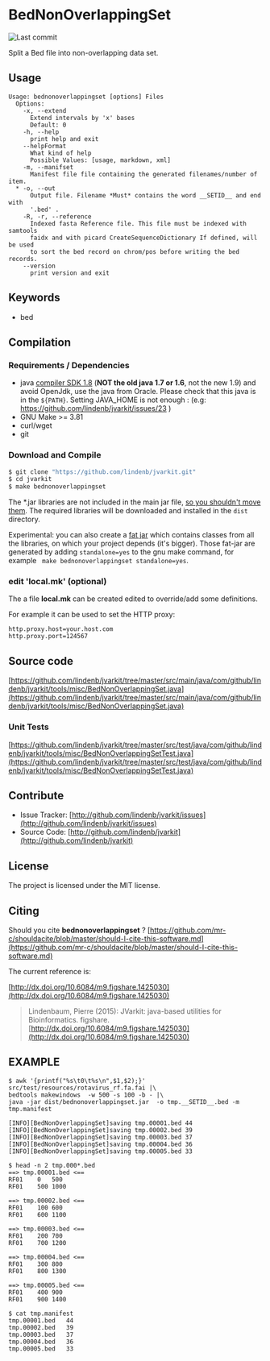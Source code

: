 # BedNonOverlappingSet

![Last commit](https://img.shields.io/github/last-commit/lindenb/jvarkit.png)

Split a Bed file into non-overlapping data set.


## Usage

```
Usage: bednonoverlappingset [options] Files
  Options:
    -x, --extend
      Extend intervals by 'x' bases
      Default: 0
    -h, --help
      print help and exit
    --helpFormat
      What kind of help
      Possible Values: [usage, markdown, xml]
    -m, --manifset
      Manifest file file containing the generated filenames/number of item.
  * -o, --out
      Output file. Filename *Must* contains the word __SETID__ and end with 
      '.bed' .
    -R, -r, --reference
      Indexed fasta Reference file. This file must be indexed with samtools 
      faidx and with picard CreateSequenceDictionary If defined, will be used 
      to sort the bed record on chrom/pos before writing the bed records.
    --version
      print version and exit

```


## Keywords

 * bed


## Compilation

### Requirements / Dependencies

* java [compiler SDK 1.8](http://www.oracle.com/technetwork/java/index.html) (**NOT the old java 1.7 or 1.6**, not the new 1.9) and avoid OpenJdk, use the java from Oracle. Please check that this java is in the `${PATH}`. Setting JAVA_HOME is not enough : (e.g: https://github.com/lindenb/jvarkit/issues/23 )
* GNU Make >= 3.81
* curl/wget
* git


### Download and Compile

```bash
$ git clone "https://github.com/lindenb/jvarkit.git"
$ cd jvarkit
$ make bednonoverlappingset
```

The *.jar libraries are not included in the main jar file, [so you shouldn't move them](https://github.com/lindenb/jvarkit/issues/15#issuecomment-140099011 ).
The required libraries will be downloaded and installed in the `dist` directory.

Experimental: you can also create a [fat jar](https://stackoverflow.com/questions/19150811/) which contains classes from all the libraries, on which your project depends (it's bigger). Those fat-jar are generated by adding `standalone=yes` to the gnu make command, for example ` make bednonoverlappingset standalone=yes`.

### edit 'local.mk' (optional)

The a file **local.mk** can be created edited to override/add some definitions.

For example it can be used to set the HTTP proxy:

```
http.proxy.host=your.host.com
http.proxy.port=124567
```
## Source code 

[https://github.com/lindenb/jvarkit/tree/master/src/main/java/com/github/lindenb/jvarkit/tools/misc/BedNonOverlappingSet.java](https://github.com/lindenb/jvarkit/tree/master/src/main/java/com/github/lindenb/jvarkit/tools/misc/BedNonOverlappingSet.java)

### Unit Tests

[https://github.com/lindenb/jvarkit/tree/master/src/test/java/com/github/lindenb/jvarkit/tools/misc/BedNonOverlappingSetTest.java](https://github.com/lindenb/jvarkit/tree/master/src/test/java/com/github/lindenb/jvarkit/tools/misc/BedNonOverlappingSetTest.java)


## Contribute

- Issue Tracker: [http://github.com/lindenb/jvarkit/issues](http://github.com/lindenb/jvarkit/issues)
- Source Code: [http://github.com/lindenb/jvarkit](http://github.com/lindenb/jvarkit)

## License

The project is licensed under the MIT license.

## Citing

Should you cite **bednonoverlappingset** ? [https://github.com/mr-c/shouldacite/blob/master/should-I-cite-this-software.md](https://github.com/mr-c/shouldacite/blob/master/should-I-cite-this-software.md)

The current reference is:

[http://dx.doi.org/10.6084/m9.figshare.1425030](http://dx.doi.org/10.6084/m9.figshare.1425030)

> Lindenbaum, Pierre (2015): JVarkit: java-based utilities for Bioinformatics. figshare.
> [http://dx.doi.org/10.6084/m9.figshare.1425030](http://dx.doi.org/10.6084/m9.figshare.1425030)


## EXAMPLE

```
$ awk '{printf("%s\t0\t%s\n",$1,$2);}' src/test/resources/rotavirus_rf.fa.fai |\
bedtools makewindows  -w 500 -s 100 -b - |\
java -jar dist/bednonoverlappingset.jar  -o tmp.__SETID__.bed -m tmp.manifest

[INFO][BedNonOverlappingSet]saving tmp.00001.bed 44
[INFO][BedNonOverlappingSet]saving tmp.00002.bed 39
[INFO][BedNonOverlappingSet]saving tmp.00003.bed 37
[INFO][BedNonOverlappingSet]saving tmp.00004.bed 36
[INFO][BedNonOverlappingSet]saving tmp.00005.bed 33

$ head -n 2 tmp.000*.bed
==> tmp.00001.bed <==
RF01	0	500
RF01	500	1000

==> tmp.00002.bed <==
RF01	100	600
RF01	600	1100

==> tmp.00003.bed <==
RF01	200	700
RF01	700	1200

==> tmp.00004.bed <==
RF01	300	800
RF01	800	1300

==> tmp.00005.bed <==
RF01	400	900
RF01	900	1400

$ cat tmp.manifest 
tmp.00001.bed	44
tmp.00002.bed	39
tmp.00003.bed	37
tmp.00004.bed	36
tmp.00005.bed	33

```


